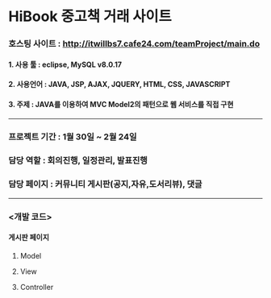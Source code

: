 # HiBook 중고책 거래 사이트

### 호스팅 사이트 : http://itwillbs7.cafe24.com/teamProject/main.do
#### 1. 사용 툴 : eclipse, MySQL v8.0.17
#### 2. 사용언어 : JAVA, JSP, AJAX, JQUERY, HTML, CSS, JAVASCRIPT
#### 3. 주제 : JAVA를 이용하여 MVC Model2의 패턴으로 웹 서비스를 직접 구현
***

### 프로젝트 기간 : 1월 30일 ~ 2월 24일
### 담당 역할 : 회의진행, 일정관리, 발표진행
### 담당 페이지 : 커뮤니티 게시판(공지,자유,도서리뷰), 댓글 
***
### <개발 코드>
#### 게시판 페이지  
1. Model

2. View

3. Controller
